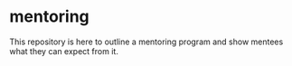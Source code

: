 # mentoring
This repository is here to outline a mentoring program and show mentees what they can expect from it.

